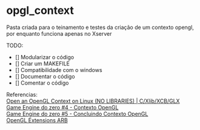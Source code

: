 # opgl_context


Pasta criada para o teinamento e testes da criação de um contexto opengl, por enquanto funciona apenas no Xserver


TODO:
- [] Modularizar o código  
- [] Criar um MAKEFILE  
- [] Compatibilidade com o windows  
- [] Documentar o código  
- [] Comentar o código  

Referencias:  
[Open an OpenGL Context on Linux (NO LIBRARIES) | C/Xlib/XCB/GLX](https://www.youtube.com/watch?v=bpWDDgaPkQI&t)  
[Game Engine do zero #4 - Contexto OpenGL](https://www.youtube.com/watch?v=vnYw1Uq9NAc&t)  
[Game Engine do zero #5 - Concluindo Contexto OpenGL](https://www.youtube.com/watch?v=Z991ILgqaK8)  
[OpenGL Extensions ARB](https://registry.khronos.org/OpenGL/extensions/ARB/)  
